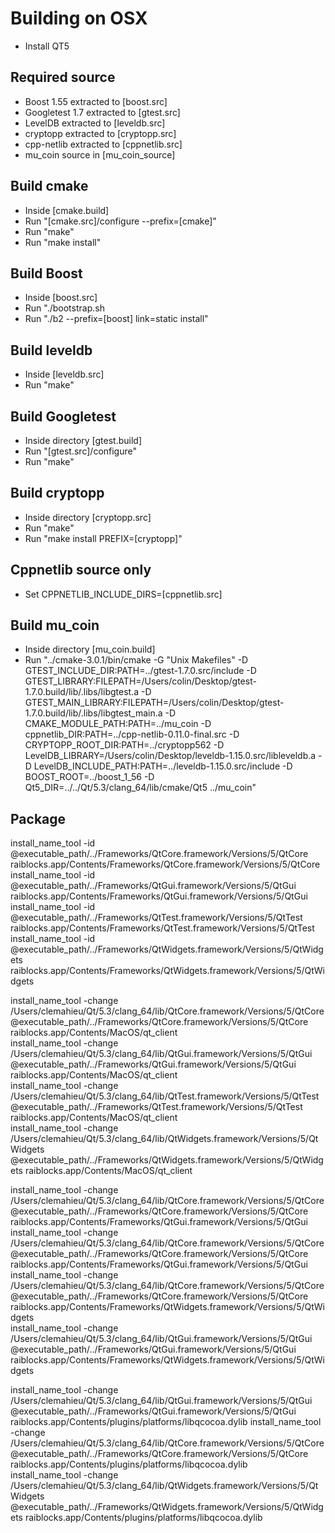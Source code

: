 # Building on OSX
* Install QT5

## Required source
* Boost 1.55 extracted to [boost.src]
* Googletest 1.7 extracted to [gtest.src]
* LevelDB extracted to [leveldb.src]
* cryptopp extracted to [cryptopp.src]
* cpp-netlib extracted to [cppnetlib.src]
* mu_coin source in [mu_coin_source]

## Build cmake
* Inside [cmake.build]
* Run "[cmake.src]/configure --prefix=[cmake]"
* Run "make"
* Run "make install"

## Build Boost
* Inside [boost.src]
* Run "./bootstrap.sh
* Run "./b2 --prefix=[boost] link=static install"

## Build leveldb
* Inside [leveldb.src]
* Run "make"

## Build Googletest
* Inside directory [gtest.build]
* Run "[gtest.src]/configure"
* Run "make"

## Build cryptopp
* Inside directory [cryptopp.src]
* Run "make"
* Run "make install PREFIX=[cryptopp]"

## Cppnetlib source only  
* Set CPPNETLIB_INCLUDE_DIRS=[cppnetlib.src]  

## Build mu_coin
* Inside directory [mu_coin.build]
* Run "../cmake-3.0.1/bin/cmake -G "Unix Makefiles" -D GTEST_INCLUDE_DIR:PATH=../gtest-1.7.0.src/include -D GTEST_LIBRARY:FILEPATH=/Users/colin/Desktop/gtest-1.7.0.build/lib/.libs/libgtest.a -D GTEST_MAIN_LIBRARY:FILEPATH=/Users/colin/Desktop/gtest-1.7.0.build/lib/.libs/libgtest_main.a -D CMAKE_MODULE_PATH:PATH=../mu_coin -D cppnetlib_DIR:PATH=../cpp-netlib-0.11.0-final.src -D CRYPTOPP_ROOT_DIR:PATH=../cryptopp562 -D LevelDB_LIBRARY=/Users/colin/Desktop/leveldb-1.15.0.src/libleveldb.a -D LevelDB_INCLUDE_PATH:PATH=../leveldb-1.15.0.src/include -D BOOST_ROOT=../boost_1_56 -D Qt5_DIR=../../Qt/5.3/clang_64/lib/cmake/Qt5 ../mu_coin"

## Package
install_name_tool -id @executable_path/../Frameworks/QtCore.framework/Versions/5/QtCore raiblocks.app/Contents/Frameworks/QtCore.framework/Versions/5/QtCore  
install_name_tool -id @executable_path/../Frameworks/QtGui.framework/Versions/5/QtGui raiblocks.app/Contents/Frameworks/QtGui.framework/Versions/5/QtGui  
install_name_tool -id @executable_path/../Frameworks/QtTest.framework/Versions/5/QtTest raiblocks.app/Contents/Frameworks/QtTest.framework/Versions/5/QtTest  
install_name_tool -id @executable_path/../Frameworks/QtWidgets.framework/Versions/5/QtWidgets raiblocks.app/Contents/Frameworks/QtWidgets.framework/Versions/5/QtWidgets  
  
install_name_tool -change /Users/clemahieu/Qt/5.3/clang_64/lib/QtCore.framework/Versions/5/QtCore @executable_path/../Frameworks/QtCore.framework/Versions/5/QtCore raiblocks.app/Contents/MacOS/qt_client  
install_name_tool -change /Users/clemahieu/Qt/5.3/clang_64/lib/QtGui.framework/Versions/5/QtGui @executable_path/../Frameworks/QtGui.framework/Versions/5/QtGui raiblocks.app/Contents/MacOS/qt_client  
install_name_tool -change /Users/clemahieu/Qt/5.3/clang_64/lib/QtTest.framework/Versions/5/QtTest @executable_path/../Frameworks/QtTest.framework/Versions/5/QtTest raiblocks.app/Contents/MacOS/qt_client  
install_name_tool -change /Users/clemahieu/Qt/5.3/clang_64/lib/QtWidgets.framework/Versions/5/QtWidgets @executable_path/../Frameworks/QtWidgets.framework/Versions/5/QtWidgets raiblocks.app/Contents/MacOS/qt_client  
  
install_name_tool -change /Users/clemahieu/Qt/5.3/clang_64/lib/QtCore.framework/Versions/5/QtCore @executable_path/../Frameworks/QtCore.framework/Versions/5/QtCore raiblocks.app/Contents/Frameworks/QtGui.framework/Versions/5/QtGui  
install_name_tool -change /Users/clemahieu/Qt/5.3/clang_64/lib/QtCore.framework/Versions/5/QtCore @executable_path/../Frameworks/QtCore.framework/Versions/5/QtCore raiblocks.app/Contents/Frameworks/QtGui.framework/Versions/5/QtGui    
install_name_tool -change /Users/clemahieu/Qt/5.3/clang_64/lib/QtCore.framework/Versions/5/QtCore @executable_path/../Frameworks/QtCore.framework/Versions/5/QtCore raiblocks.app/Contents/Frameworks/QtWidgets.framework/Versions/5/QtWidgets  
install_name_tool -change /Users/clemahieu/Qt/5.3/clang_64/lib/QtGui.framework/Versions/5/QtGui @executable_path/../Frameworks/QtGui.framework/Versions/5/QtGui raiblocks.app/Contents/Frameworks/QtWidgets.framework/Versions/5/QtWidgets  
  
install_name_tool -change /Users/clemahieu/Qt/5.3/clang_64/lib/QtGui.framework/Versions/5/QtGui @executable_path/../Frameworks/QtGui.framework/Versions/5/QtGui raiblocks.app/Contents/plugins/platforms/libqcocoa.dylib
install_name_tool -change /Users/clemahieu/Qt/5.3/clang_64/lib/QtCore.framework/Versions/5/QtCore @executable_path/../Frameworks/QtCore.framework/Versions/5/QtCore  raiblocks.app/Contents/plugins/platforms/libqcocoa.dylib  
install_name_tool -change /Users/clemahieu/Qt/5.3/clang_64/lib/QtWidgets.framework/Versions/5/QtWidgets @executable_path/../Frameworks/QtWidgets.framework/Versions/5/QtWidgets  raiblocks.app/Contents/plugins/platforms/libqcocoa.dylib


